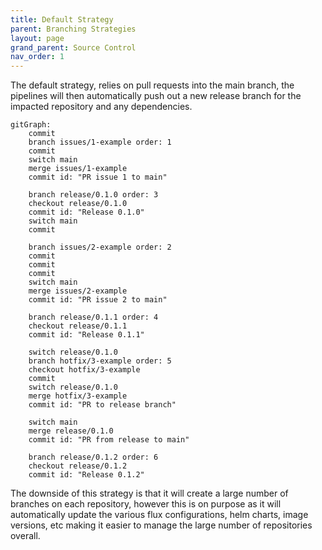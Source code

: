 ```yaml
---
title: Default Strategy
parent: Branching Strategies
layout: page
grand_parent: Source Control
nav_order: 1
---
```


The default strategy, relies on pull requests into the main branch, the pipelines will then automatically push out a new release branch for the impacted repository and any dependencies.

```mermaid
gitGraph:
    commit
    branch issues/1-example order: 1
    commit
    switch main
    merge issues/1-example
    commit id: "PR issue 1 to main"

    branch release/0.1.0 order: 3
    checkout release/0.1.0
    commit id: "Release 0.1.0"
    switch main
    commit

    branch issues/2-example order: 2
    commit
    commit
    commit
    switch main
    merge issues/2-example
    commit id: "PR issue 2 to main"
    
    branch release/0.1.1 order: 4
    checkout release/0.1.1
    commit id: "Release 0.1.1"
    
    switch release/0.1.0
    branch hotfix/3-example order: 5
    checkout hotfix/3-example
    commit
    switch release/0.1.0
    merge hotfix/3-example
    commit id: "PR to release branch"

    switch main
    merge release/0.1.0
    commit id: "PR from release to main"

    branch release/0.1.2 order: 6
    checkout release/0.1.2
    commit id: "Release 0.1.2"

```

The downside of this strategy is that it will create a large number of branches on each repository, however this is on purpose as it will automatically update the various flux configurations, helm charts, image versions, etc making it easier to manage the large number of repositories overall. 